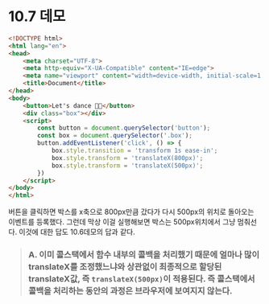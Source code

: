 # 10.7 데모 
```html
<!DOCTYPE html>
<html lang="en">
<head>
    <meta charset="UTF-8">
    <meta http-equiv="X-UA-Compatible" content="IE=edge">
    <meta name="viewport" content="width=device-width, initial-scale=1.0">
    <title>Document</title>
</head>
<body>
    <button>Let's dance 💃🏻</button>
    <div class="box"></div>
    <script>
        const button = document.querySelector('button');
        const box = document.querySelector('.box');
        button.addEventListener('click', () => {
            box.style.transition = 'transform 1s ease-in';
            box.style.transform = 'translateX(800px)';
            box.style.transform = 'translateX(500px)';
        })
    </script>
</body>
</html>
```

버튼을 클릭하면 박스를 x축으로 800px만큼 갔다가 다시 500px의 위치로 돌아오는 이벤트를 등록했다. 
그런데 막상 이걸 실행해보면 박스는 500px위치에서 그냥 멈춰선다. 이것에 대한 답도 10.6데모의 답과 같다. 

> ### A. 이미 콜스택에서 함수 내부의 콜백을 처리했기 때문에 얼마나 많이 translateX를 조정했느냐와 상관없이 최종적으로 할당된 translateX값, 즉 ```translateX(500px)```이 적용된다. 즉 콜스택에서 콜백을 처리하는 동안의 과정은 브라우저에 보여지지 않는다. 


